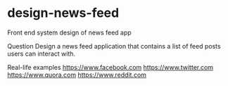 # design-news-feed
Front end system design of news feed app

Question
Design a news feed application that contains a list of feed posts users can interact with.

Real-life examples
https://www.facebook.com
https://www.twitter.com
https://www.quora.com
https://www.reddit.com

